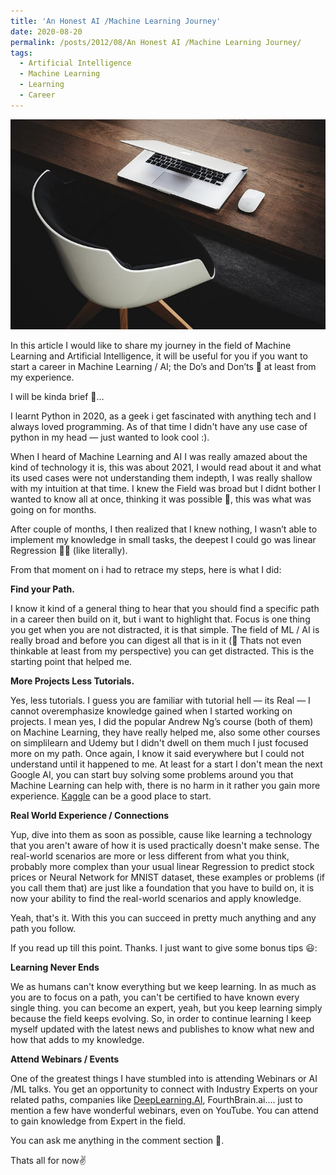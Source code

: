 ```yaml
---
title: 'An Honest AI /Machine Learning Journey'
date: 2020-08-20
permalink: /posts/2012/08/An Honest AI /Machine Learning Journey/
tags:
  - Artificial Intelligence
  - Machine Learning
  - Learning
  - Career
---
```


![anhonestjourney](/images/anhonestjourney.jpg)

In this article I would like to share my journey in the field of Machine Learning and Artificial Intelligence, it will be useful for you if you want to start a career in Machine Learning / AI; the Do’s and Don’ts 🙂 at least from my experience.

I will be kinda brief 🤞…

I learnt Python in 2020, as a geek i get fascinated with anything tech and I always loved programming. As of that time I didn't have any use case of python in my head — just wanted to look cool :).

When I heard of Machine Learning and AI I was really amazed about the kind of technology it is, this was about 2021, I would read about it and what its used cases were not understanding them indepth, I was really shallow with my intuition at that time. I knew the Field was broad but I didnt bother I wanted to know all at once, thinking it was possible 🙂, this was what was going on for months.

After couple of months, I then realized that I knew nothing, I wasn’t able to implement my knowledge in small tasks, the deepest I could go was linear Regression 😶‍🌫️ (like literally).

From that moment on i had to retrace my steps, here is what I did:

**Find your Path.**

I know it kind of a general thing to hear that you should find a specific path in a career then build on it, but i want to highlight that. Focus is one thing you get when you are not distracted, it is that simple. The field of ML / AI is really broad and before you can digest all that is in it (🥲 Thats not even thinkable at least from my perspective) you can get distracted. This is the starting point that helped me.

**More Projects Less Tutorials.**

Yes, less tutorials. I guess you are familiar with tutorial hell — its Real — I cannot overemphasize knowledge gained when I started working on projects. I mean yes, I did the popular Andrew Ng’s course (both of them) on Machine Learning, they have really helped me, also some other courses on simplilearn and Udemy but I didn't dwell on them much I just focused more on my path. Once again, I know it said everywhere but I could not understand until it happened to me. At least for a start I don't mean the next Google AI, you can start buy solving some problems around you that Machine Learning can help with, there is no harm in it rather you gain more experience. [Kaggle](https://kaggle.com) can be a good place to start.

**Real World Experience / Connections**

Yup, dive into them as soon as possible, cause like learning a technology that you aren't aware of how it is used practically doesn't make sense. The real-world scenarios are more or less different from what you think, probably more complex than your usual linear Regression to predict stock prices or Neural Network for MNIST dataset, these examples or problems (if you call them that) are just like a foundation that you have to build on, it is now your ability to find the real-world scenarios and apply knowledge.

Yeah, that's it. With this you can succeed in pretty much anything and any path you follow.

If you read up till this point. Thanks. I just want to give some bonus tips 😃:

**Learning Never Ends**

We as humans can't know everything but we keep learning. In as much as you are to focus on a path, you can't be certified to have known every single thing. you can become an expert, yeah, but you keep learning simply because the field keeps evolving. So, in order to continue learning I keep myself updated with the latest news and publishes to know what new and how that adds to my knowledge.

**Attend Webinars / Events**

One of the greatest things I have stumbled into is attending Webinars or AI /ML talks. You get an opportunity to connect with Industry Experts on your related paths, companies like [DeepLearning.AI](https://www.deeplearning.ai/), FourthBrain.ai…. just to mention a few have wonderful webinars, even on YouTube. You can attend to gain knowledge from Expert in the field.

You can ask me anything in the comment section 🤝.

Thats all for now✌